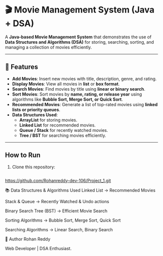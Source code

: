 # 🎬 Movie Management System (Java + DSA)

A **Java-based Movie Management System** that demonstrates the use of **Data Structures and Algorithms (DSA)** for storing, searching, sorting, and managing a collection of movies efficiently.  

---

## 📌 Features

- **Add Movies**: Insert new movies with title, description, genre, and rating.  
- **Display Movies**: View all movies in **list** or **box format**.  
- **Search Movies**: Find movies by title using **linear or binary search**.  
- **Sort Movies**: Sort movies by **name, rating, or release year** using algorithms like **Bubble Sort, Merge Sort, or Quick Sort**.  
- **Recommended Movies**: Generate a list of top-rated movies using **linked lists or priority queues**.  
- **Data Structures Used**:  
  - **ArrayList** for storing movies.  
  - **Linked List** for recommended movies.  
  - **Queue / Stack** for recently watched movies.  
  - **Tree / BST** for searching movies efficiently.  

---

##  How to Run

1. Clone this repository:
   ```bash
 https://github.com/Rohanreddy-dev-106/Project_1.git

📚 Data Structures & Algorithms Used
Linked List → Recommended Movies

Stack & Queue → Recently Watched & Undo actions

Binary Search Tree (BST) → Efficient Movie Search

Sorting Algorithms → Bubble Sort, Merge Sort, Quick Sort

Searching Algorithms → Linear Search, Binary Search

📝 Author
Rohan Reddy

Web Developer | DSA Enthusiast.
